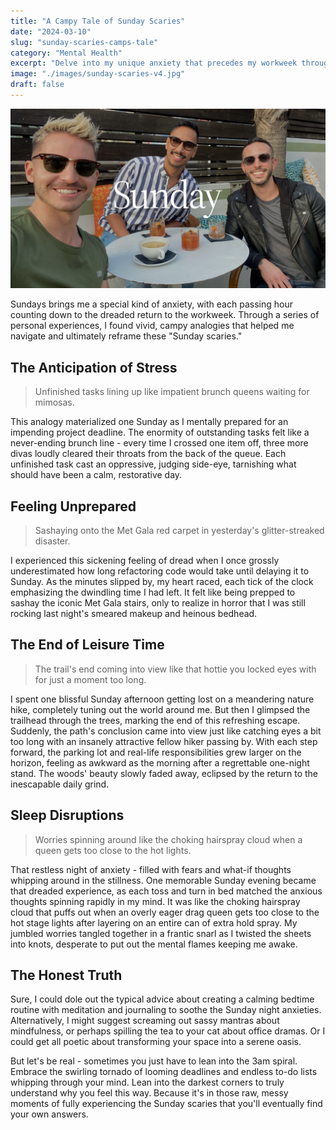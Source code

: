 ```yaml
---
title: "A Campy Tale of Sunday Scaries"
date: "2024-03-10"
slug: "sunday-scaries-camps-tale"
category: "Mental Health"
excerpt: "Delve into my unique anxiety that precedes my workweek through my campy analogies."
image: "./images/sunday-scaries-v4.jpg"
draft: false
---
```


![Sunday Scaries](./images/sunday-scaries-v4.jpg) 
<br />

<div class="prose prose-lg max-w-none">

Sundays brings me a special kind of anxiety, with each passing hour counting down to the dreaded return to the workweek. Through a series of personal experiences, I found vivid, campy analogies that helped me navigate and ultimately reframe these "Sunday scaries."

## The Anticipation of Stress

 > Unfinished tasks lining up like impatient brunch queens waiting for mimosas.

This analogy materialized one Sunday as I mentally prepared for an impending project deadline. The enormity of outstanding tasks felt like a never-ending brunch line - every time I crossed one item off, three more divas loudly cleared their throats from the back of the queue. Each unfinished task cast an oppressive, judging side-eye, tarnishing what should have been a calm, restorative day.

## Feeling Unprepared

 > Sashaying onto the Met Gala red carpet in yesterday's glitter-streaked disaster.

I experienced this sickening feeling of dread when I once grossly underestimated how long refactoring code would take until delaying it to Sunday.  As the minutes slipped by, my heart raced, each tick of the clock emphasizing the dwindling time I had left. It felt like being prepped to sashay the iconic Met Gala stairs, only to realize in horror that I was still rocking last night's smeared makeup and heinous bedhead.

## The End of Leisure Time

 > The trail's end coming into view like that hottie you locked eyes with for just a moment too long.

I spent one blissful Sunday afternoon getting lost on a meandering nature hike, completely tuning out the world around me. But then I glimpsed the trailhead through the trees, marking the end of this refreshing escape. Suddenly, the path's conclusion came into view just like catching eyes a bit too long with an insanely attractive fellow hiker passing by. With each step forward, the parking lot and real-life responsibilities grew larger on the horizon, feeling as awkward as the morning after a regrettable one-night stand. The woods' beauty slowly faded away, eclipsed by the return to the inescapable daily grind.

##  Sleep Disruptions

 > Worries spinning around like the choking hairspray cloud when a queen gets too close to the hot lights.

That restless night of anxiety - filled with fears and what-if thoughts whipping around in the stillness. One memorable Sunday evening became that dreaded experience, as each toss and turn in bed matched the anxious thoughts spinning rapidly in my mind. It was like the choking hairspray cloud that puffs out when an overly eager drag queen gets too close to the hot stage lights after layering on an entire can of extra hold spray. My jumbled worries tangled together in a frantic snarl as I twisted the sheets into knots, desperate to put out the mental flames keeping me awake.


## The Honest Truth

Sure, I could dole out the typical advice about creating a calming bedtime routine with meditation and journaling to soothe the Sunday night anxieties. Alternatively, I might suggest screaming out sassy mantras about mindfulness, or perhaps spilling the tea to your cat about office dramas. Or I could get all poetic about transforming your space into a serene oasis.

But let's be real - sometimes you just have to lean into the 3am spiral. Embrace the swirling tornado of looming deadlines and endless to-do lists whipping through your mind. Lean into the darkest corners to truly understand why you feel this way. Because it's in those raw, messy moments of fully experiencing the Sunday scaries that you'll eventually find your own answers.

</div>